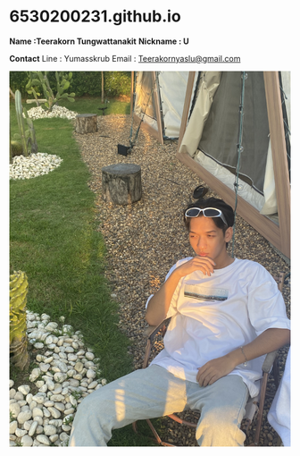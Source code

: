 # 6530200231.github.io

**Name :Teerakorn Tungwattanakit**
**Nickname : U**

**Contact**
Line : Yumasskrub
Email : Teerakornyaslu@gmail.com

![me](IMG_4607.jpeg)
